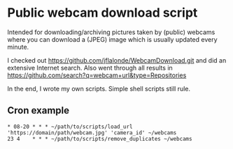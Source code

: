 <!--
SPDX-FileCopyrightText: 2018 Robin Schneider <ypid@riseup.net>

SPDX-License-Identifier: AGPL-3.0-only
-->

# Public webcam download script

Intended for downloading/archiving pictures taken by (public) webcams where you can download a (JPEG) image which is usually updated every minute.

I checked out https://github.com/jflalonde/WebcamDownload.git and did an extensive Internet search.
Also went through all results in https://github.com/search?q=webcam+url&type=Repositories

In the end, I wrote my own scripts. Simple shell scripts still rule.

## Cron example

```
* 08-20 * * * ~/path/to/scripts/load_url 'https://domain/path/webcam.jpg' 'camera_id' ~/webcams
23 4    * * * ~/path/to/scripts/remove_duplicates ~/webcams
```

